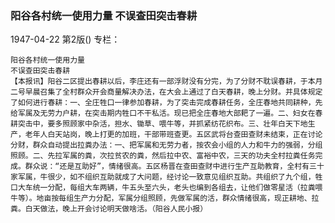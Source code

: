 ### 阳谷各村统一使用力量  不误查田突击春耕

1947-04-22
第2版()
专栏：

    阳谷各村统一使用力量
    不误查田突击春耕
    【本报讯】阳谷二区提出春耕以后，李庄还有一部浮财没有分完，为了分财不耽误春耕，于本月二号早晨召集了全村群众开会商量解决办法，在大会上通过了白天春耕，晚上分财。并具体规定了如何进行春耕：一、全庄牲口一律参加春耕，为了突击完成春耕任务，全庄春地共同耕种，先给军属及无劳力户耕，在突击期内牲口不干私活。现已把全庄春地大部耙了一遍。二、妇女在春耕突击中，要多照顾家中杂活，担水、锄草、喂牛等，并抓紧纺花织布。三、壮年白天下地生产，老年人白天站岗，晚上打更的加班，干部带班查更。五区武将台查田查财未结束，正在讨论分财，群众自动提出拉粪办法：一、把军属和无劳力者，按农会小组的人力和牛力的强弱，分组照顾。二、先拉军属的粪，次拉贫农的粪，然后拉中农、富裕中农，三天的功夫全村拉粪任务完成。群众说：“还是互助好”，情绪很高。五区杨晋在查田查财中进行生产互助教育，全村有三十家军属，牛很少，如不组织互助就成了大问题，经讨论一致意见组织互助。共组织了九个组，牲口大车统一分配，每组大车两辆，牛五头至六头，老头也编到各组去，让他们做零星活（拉粪喂牛等）。地亩按每组生产力分配，军属分组照顾，先做军属的活，群众情绪很高，现正耕地、拉粪。白天做法，晚上开会讨论明天做啥活。（阳谷人民小报）
